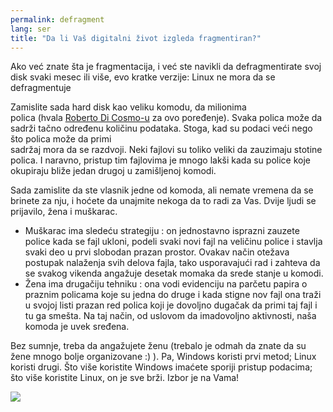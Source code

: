 ```yaml
---
permalink: defragment
lang: ser
title: "Da li Vaš digitalni život izgleda fragmentiran?"
---
```


Ako već znate šta je fragmentacija, i već ste navikli da defragmentirate
svoj disk svaki mesec ili više, evo kratke verzije: 
Linux ne mora da se defragmentuje

Zamislite sada hard disk kao veliku komodu, da milionima  
polica (hvala <a href="http://www.pps.jussieu.fr/~dicosmo/">Roberto 
Di Cosmo-u</a> za ovo poređenje). Svaka polica može da sadrži tačno određenu
količinu podataka. Stoga, kad su podaci veći nego što polica može da primi  
sadržaj mora da se razdvoji. Neki fajlovi su toliko veliki da zauzimaju 
stotine polica. I naravno, pristup tim fajlovima je mnogo lakši 
kada su police koje okupiraju bliže jedan drugoj u zamišljenoj komodi.

Sada zamislite da ste vlasnik jedne od komoda, ali nemate vremena 
da se brinete za nju, i hoćete da unajmite nekoga da to radi za Vas.
Dvije ljudi se prijavilo, žena i muškarac.

<ul>

<li>Muškarac ima sledeću strategiju : on jednostavno isprazni zauzete police
kada se fajl ukloni, podeli svaki novi fajl na veličinu police i stavlja
svaki deo u prvi slobodan prazan prostor.
Ovakav način otežava postupak nalaženja svih delova fajla,
tako usporavajući rad i zahteva da se svakog vikenda angažuje desetak 
momaka da srede stanje u komodi.</li>

<li>Žena ima drugačiju tehniku : ona vodi evidenciju na parčetu papira
o praznim policama koje su jedna do druge i kada stigne nov fajl 
ona traži u svojoj listi prazan red polica koji je dovoljno dugačak da primi
taj fajl i tu ga smešta. Na taj način, od uslovom da imadovoljno aktivnosti,
naša komoda je uvek sređena.</li>

</ul>

Bez sumnje, treba da angažujete ženu (trebalo je odmah da znate 
da su žene mnogo bolje organizovane :) ). Pa, Windows koristi prvi metod;
Linux koristi drugi. Što više koristite Windows imaćete sporiji pristup
podacima; što više koristite Linux, on je sve brži. 
Izbor je na Vama!

<img src="Images/defragment.png" />




